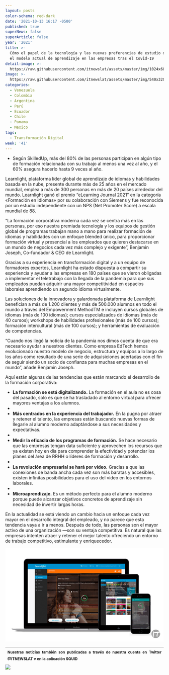 ```yaml
---
layout: posts
color-schema: red-dark
date: '2021-10-13 16:17 -0500'
published: true
superNews: false
superArticle: false
year: '2021'
title: >-
  Cómo el papel de la tecnología y las nuevas preferencias de estudio determinan
  el modelo actual de aprendizaje en las empresas tras el Covid-19
detail-image: >-
  https://raw.githubusercontent.com/itnewslat/assets/master/img/1024x680/dispositivos-g.jpg
image: >-
  https://raw.githubusercontent.com/itnewslat/assets/master/img/540x320/dispositivos-p.jpg
categories:
  - Venezuela
  - Colombia
  - Argentina
  - Perú
  - Ecuador
  - Chile
  - Panama
  - Mexico
tags:
  - Transformación Digital
week: '41'
---
```

- Según SkilledUp, más del 80% de las personas participan en algún tipo de formación relacionada con su trabajo al menos una vez al año, y el 60% asegura hacerlo hasta 9 veces al año.

Learnlight, plataforma líder global de aprendizaje de idiomas y habilidades basada en la nube, presente durante más de 25 años en el mercado mundial, emplea a más de 300 personas en más de 20 países alrededor del mundo. Learnlight ganó el premio “eLearning Journal 2021” en la categoría «Formación en Idiomas» por su colaboración con Siemens y fue reconocida por un estudio independiente con un NPS (Net Promoter Score) a escala mundial de 88.
 
“La formación corporativa moderna cada vez se centra más en las personas, por eso nuestra premiada tecnología y los equipos de gestión global de programas trabajan mano a mano para realizar formación de idiomas y habilidades con un enfoque blended único, para proporcionar formación virtual y presencial a los empleados que quieren destacarse en un mundo de negocios cada vez más complejo y exigente”, Benjamin Joseph, Co-fundador & CEO de Learnlight.
 
Gracias a su experiencia en transformación digital y a un equipo de formadores expertos, Learnlight ha estado dispuesta a compartir su experiencia y ayudar a las empresas en 180 países que se vieron obligadas a implementar el teletrabajo con la llegada de la pandemia para que sus empleados puedan adquirir una mayor competitividad en espacios laborales aprendiendo un segundo idioma virtualmente.
 
Las soluciones de la innovadora y galardonada plataforma de Learnlight benefician a más de 1.200 clientes y más de 500.000 alumnos en todo el mundo a través del Empowerment MethodTM e incluyen cursos globales de idiomas (más de 100 idiomas); cursos especializados de idiomas (más de 40 cursos); workshops de habilidades profesionales (más de 100 cursos); formación intercultural (más de 100 cursos); y herramientas de evaluación de competencias.
 
“Cuando nos llegó la noticia de la pandemia nos dimos cuenta de que era necesario ayudar a nuestros clientes. Como empresa EdTech hemos evolucionado nuestro modelo de negocio, estructura y equipos a lo largo de los años como resultado de una serie de adquisiciones acertadas con el fin de seguir siendo un socio de confianza para muchas empresas en el mundo”, añade Benjamin Joseph.
 
Aquí están algunas de las tendencias que están marcando el desarrollo de la formación corporativa:
 
- **La formación se está digitalizando.** La formación en el aula no es cosa del pasado, solo es que se ha trasladado al entorno virtual para ofrecer mayores ventajas a los alumnos.
-  
- **Más centrados en la experiencia del trabajador.** En la pugna por atraer y retener el talento, las empresas están buscando nuevas formas de llegarle al alumno moderno adaptándose a sus necesidades y expectativas.
-  
- **Medir la eficacia de los programas de formación.** Se hace necesario que las empresas tengan data suficiente y aprovechen los recursos que ya existen hoy en día para comprender la efectividad y potenciar los planes del área de RRHH o líderes de formación y desarrollo.
-  
- **La revolución empresarial se hará por vídeo.** Gracias a que las conexiones de banda ancha cada vez son más baratas y accesibles, existen infinitas posibilidades para el uso del video en los entornos laborales.
-  
- **Microaprendizaje.** Es un método perfecto para el alumno moderno porque puede alcanzar objetivos concretos de aprendizaje sin necesidad de invertir largas horas.

 
En la actualidad se está viendo un cambio hacia un enfoque cada vez mayor en el desarrollo integral del empleado, y no parece que esta tendencia vaya a ir a menos. Después de todo, las personas son el mayor activo de una organización —son su ventaja competitiva. Es natural que las empresas intenten atraer y retener el mejor talento ofreciendo un entorno de trabajo competitivo, estimulante y enriquecedor.

![](https://raw.githubusercontent.com/itnewslat/assets/master/img/540x320/dispositivos-p.jpg)

<table style="height: 42px;" width="569">
<tbody>
<tr>
<td style="text-align: justify;"><sub><strong>Nuestras noticias también son publicadas a través de nuestra cuenta en Twitter <a href="https://twitter.com/itnewslat?lang=es">@ITNEWSLAT</a> y en la aplicación <a href="https://squidapp.co/en/">SQUID</a></strong></sub></td>
</tr>
</tbody>
</table>

<img src="https://tracker.metricool.com/c3po.jpg?hash=56f88a41e39ab42c063cc51676587a04"/>
